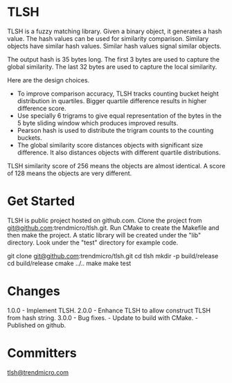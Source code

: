 TLSH
=======================================

TLSH is a fuzzy matching library. Given a binary object, it generates a hash 
value. The hash values can be used for similarity comparison. Similary 
objects have similar hash values. Similar hash values signal similar objects.

The output hash is 35 bytes long. The first 3 bytes are used to capture the 
global similarity. The last 32 bytes are used to capture the local similarity.

Here are the design choices.
* To improve comparison accuracy, TLSH tracks counting bucket height 
distribution in quartiles. Bigger quartile difference results in higher 
difference score.
* Use specially 6 trigrams to give equal representation of the bytes in the 5 
byte sliding window which produces improved results.
* Pearson hash is used to distribute the trigram counts to the counting buckets.
* The global similarity score distances objects with significant size 
difference. It also distances objects with different quartile distributions.

TLSH similarity score of 256 means the objects are almost identical. A score of 
128 means the objects are very different. 

Get Started
=======================================

TLSH is public project hosted on github.com. Clone the project from 
git@github.com:trendmicro/tlsh.git. Run CMake to create the Makefile and
then make the project. A static library will be created under the "lib" directory.
Look under the "test" directory for example code. 

  git clone git@github.com:trendmicro/tlsh.git
  cd tlsh
  mkdir -p build/release
  cd build/release
  cmake ../..
  make
  make test
  
Changes
=======================================

1.0.0 - Implement TLSH.
2.0.0 - Enhance TLSH to allow construct TLSH from hash string.
3.0.0 - Bug fixes.
      - Update to build with CMake.
      - Published on github.

Committers
=======================================
tlsh@trendmicro.com

